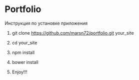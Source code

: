 # Portfolio

Инструкция по установке приложения

1. git clone https://github.com/marsn72/portfolio.git your_site

2. cd your_site

3. npm install

4. bower install

5. Enjoy!!!